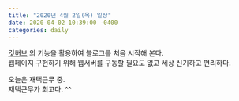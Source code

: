```yaml
---
title: "2020년 4월 2일(목) 일상"
date: 2020-04-02 10:39:00 -0400
categories: daily
---
```


[깃허브](https://www.github.com/ "깃허브 링크") 의 기능을 활용하여 블로그를 처음 시작해 본다.   
웹페이지 구현하기 위해 웹서버를 구동할 필요도 없고 세상 신기하고 편리하다.   

오늘은 재택근무 중.   
재택근무가 최고다. ^^
